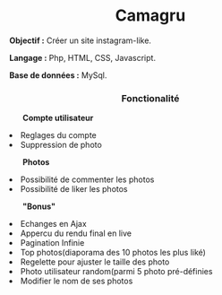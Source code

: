 <h1 align="center">
Camagru 
</h1>

<p><b>Objectif :</b> Créer un site instagram-like.</p>
<p><b>Langage :</b> Php, HTML, CSS, Javascript.</p>
<p><b>Base de données :</b> MySql.</p>

<h3 align="center"><b>Fonctionalité</b></h3>
<ul><b>Compte utilisateur</b></ul>
  <li> Reglages du compte </li>
  <li> Suppression de photo </li>
<ul><b>Photos</b></ul>
  <li> Possibilité de commenter les photos </li>
  <li> Possibilité de liker les photos </li>
<ul><b>"Bonus"</b></ul>
  <li>Echanges en Ajax</li>
  <li>Appercu du rendu final en live</live>
  <li>Pagination Infinie</li>
  <li>Top photos(diaporama des 10 photos les plus liké)</li>
  <li>Regelette pour ajuster le taille des photo</li>
  <li>Photo utilisateur random(parmi 5 photo pré-définies</li>
  <li>Modifier le nom de ses photos</li>
